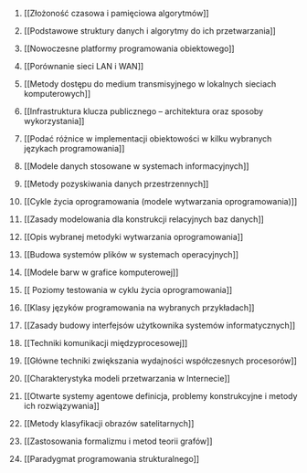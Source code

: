 

1. [[Złożoność czasowa i pamięciowa algorytmów]]

2. [[Podstawowe struktury danych i algorytmy do ich przetwarzania]]

3. [[Nowoczesne platformy programowania obiektowego]]

4. [[Porównanie sieci LAN i WAN]]

5. [[Metody dostępu do medium transmisyjnego w lokalnych sieciach komputerowych]]

6. [[Infrastruktura klucza publicznego – architektura oraz sposoby wykorzystania]]

7. [[Podać różnice w implementacji obiektowości w kilku wybranych językach programowania]]

8. [[Modele danych stosowane w systemach informacyjnych]]

9. [[Metody pozyskiwania danych przestrzennych]]

10. [[Cykle życia oprogramowania (modele wytwarzania oprogramowania)]]

11. [[Zasady modelowania dla konstrukcji relacyjnych baz danych]]

12. [[Opis wybranej metodyki wytwarzania oprogramowania]]

13. [[Budowa systemów plików w systemach operacyjnych]]

14. [[Modele barw w grafice komputerowej]]

15. [[ Poziomy testowania w cyklu życia oprogramowania]]

16. [[Klasy języków programowania na wybranych przykładach]]

17. [[Zasady budowy interfejsów użytkownika systemów informatycznych]]

18. [[Techniki komunikacji międzyprocesowej]]

19. [[Główne techniki zwiększania wydajności współczesnych procesorów]]

20. [[Charakterystyka modeli przetwarzania w Internecie]]

21. [[Otwarte systemy agentowe definicja, problemy konstrukcyjne i metody ich rozwiązywania]]

22. [[Metody klasyfikacji obrazów satelitarnych]]

23. [[Zastosowania formalizmu i metod teorii grafów]]

24. [[Paradygmat programowania strukturalnego]]


